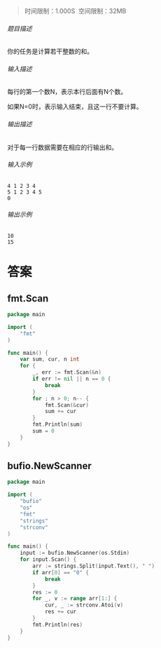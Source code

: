 >时间限制：1.000S  空间限制：32MB

###### 题目描述

你的任务是计算若干整数的和。

###### 输入描述

每行的第一个数N，表示本行后面有N个数。

如果N=0时，表示输入结束，且这一行不要计算。  

###### 输出描述

对于每一行数据需要在相应的行输出和。  

###### 输入示例

```
4 1 2 3 4
5 1 2 3 4 5
0 
```

###### 输出示例

```
10
15
```

# 答案

## fmt.Scan
```go
package main

import (
    "fmt"
)

func main() {
    var sum, cur, n int
    for {
        _, err := fmt.Scan(&n)
        if err != nil || n == 0 {
            break
        }
        for ; n > 0; n-- {
            fmt.Scan(&cur)
            sum += cur
        }
        fmt.Println(sum)
        sum = 0
    }
}
```

## bufio.NewScanner
```go
package main

import (
    "bufio"
    "os"
    "fmt"
    "strings"
    "strconv"
)

func main() {
    input := bufio.NewScanner(os.Stdin)
    for input.Scan() {
        arr := strings.Split(input.Text(), " ")
        if arr[0] == "0" {
            break
        }
        res := 0
        for _, v := range arr[1:] {
            cur, _ := strconv.Atoi(v)
            res += cur
        }
        fmt.Println(res)
    }
}
```
